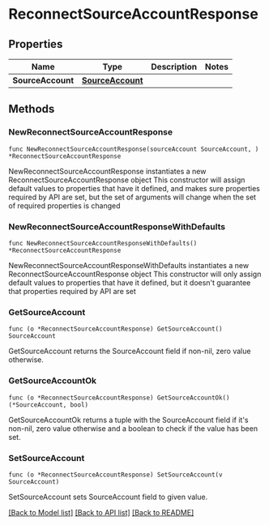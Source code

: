 # ReconnectSourceAccountResponse

## Properties

Name | Type | Description | Notes
------------ | ------------- | ------------- | -------------
**SourceAccount** | [**SourceAccount**](SourceAccount.md) |  | 

## Methods

### NewReconnectSourceAccountResponse

`func NewReconnectSourceAccountResponse(sourceAccount SourceAccount, ) *ReconnectSourceAccountResponse`

NewReconnectSourceAccountResponse instantiates a new ReconnectSourceAccountResponse object
This constructor will assign default values to properties that have it defined,
and makes sure properties required by API are set, but the set of arguments
will change when the set of required properties is changed

### NewReconnectSourceAccountResponseWithDefaults

`func NewReconnectSourceAccountResponseWithDefaults() *ReconnectSourceAccountResponse`

NewReconnectSourceAccountResponseWithDefaults instantiates a new ReconnectSourceAccountResponse object
This constructor will only assign default values to properties that have it defined,
but it doesn't guarantee that properties required by API are set

### GetSourceAccount

`func (o *ReconnectSourceAccountResponse) GetSourceAccount() SourceAccount`

GetSourceAccount returns the SourceAccount field if non-nil, zero value otherwise.

### GetSourceAccountOk

`func (o *ReconnectSourceAccountResponse) GetSourceAccountOk() (*SourceAccount, bool)`

GetSourceAccountOk returns a tuple with the SourceAccount field if it's non-nil, zero value otherwise
and a boolean to check if the value has been set.

### SetSourceAccount

`func (o *ReconnectSourceAccountResponse) SetSourceAccount(v SourceAccount)`

SetSourceAccount sets SourceAccount field to given value.



[[Back to Model list]](../README.md#documentation-for-models) [[Back to API list]](../README.md#documentation-for-api-endpoints) [[Back to README]](../README.md)


